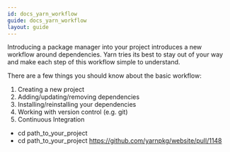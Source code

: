 ```yaml
---
id: docs_yarn_workflow
guide: docs_yarn_workflow
layout: guide
---
```


Introducing a package manager into your project introduces a new workflow
around dependencies. Yarn tries its best to stay out of your way and make each
step of this workflow simple to understand.

There are a few things you should know about the basic workflow:

1.  Creating a new project
2.  Adding/updating/removing dependencies
3.  Installing/reinstalling your dependencies
4.  Working with version control (e.g. git)
5.  Continuous Integration
 - cd path_to_your_project
 - cd path_to_your_project
https://github.com/yarnpkg/website/pull/1148
